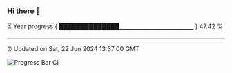 ### Hi there 👋

⏳ Year progress { ██████████████▁▁▁▁▁▁▁▁▁▁▁▁▁▁▁▁ } 47.42 %

---

⏰ Updated on Sat, 22 Jun 2024 13:37:00 GMT

![Progress Bar CI](https://github.com/IshwaranRudhara/GIT-ACTION/workflows/Progress%20Bar%20CI/badge.svg)
